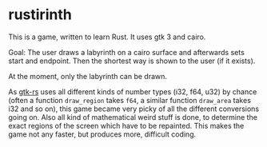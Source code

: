 # rustirinth

This is a game, written to learn Rust. It uses gtk 3 and cairo.

Goal: The user draws a labyrinth on a cairo surface and afterwards sets start and endpoint. Then the shortest way is shown to the user (if it exists).

At the moment, only the labyrinth can be drawn.

As [gtk-rs](https://github.com/gtk-rs/gtk) uses all different kinds of number types (i32, f64, u32) by chance (often a function `draw_region` takes `f64`, a similar function `draw_area` takes i32 and so on), this game became very picky of all the different conversions going on. Also all kind of mathematical weird stuff is done, to determine the exact regions of the screen which have to be repainted. This makes the game not any faster, but produces more, difficult coding.
